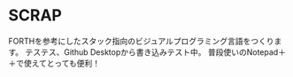 # SCRAP
FORTHを参考にしたスタック指向のビジュアルプログラミング言語をつくります。
テステス、Github Desktopから書き込みテスト中。
普段使いのNotepad＋＋で使えてとっても便利！
